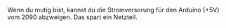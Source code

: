 Wenn du mutig bist, kannst du die Stromversorung für den Arduino (+5V) vom 2090 abzweigen. Das spart ein Netzteil.
